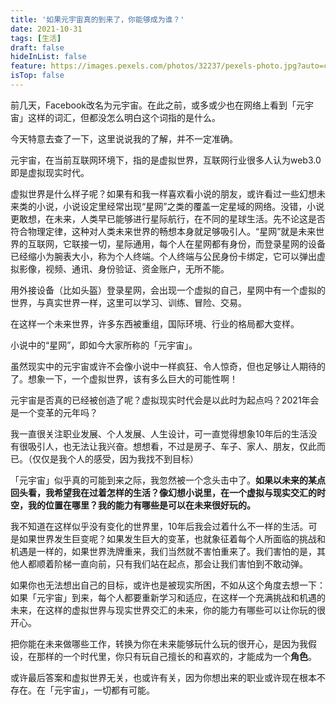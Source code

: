 ```yaml
---
title: '如果元宇宙真的到来了，你能够成为谁？'
date: 2021-10-31
tags: [生活]
draft: false
hideInList: false
feature: https://images.pexels.com/photos/32237/pexels-photo.jpg?auto=compress&cs=tinysrgb&dpr=2&w=500
isTop: false
---
```


前几天，Facebook改名为元宇宙。在此之前，或多或少也在网络上看到「元宇宙」这样的词汇，但都没怎么明白这个词指的是什么。

今天特意去查了一下，这里说说我的了解，并不一定准确。

<!--more-->


元宇宙，在当前互联网环境下，指的是虚拟世界，互联网行业很多人认为web3.0 即是虚拟现实时代。

虚拟世界是什么样子呢？如果有和我一样喜欢看小说的朋友，或许看过一些幻想未来类的小说，小说设定里经常出现“星网”之类的覆盖一定星域的网络。没错，小说更敢想，在未来，人类早已能够进行星际航行，在不同的星球生活。先不论这是否符合物理定律，这种对人类未来世界的畅想本身就足够吸引人。“星网”就是未来世界的互联网，它联接一切，星际通用，每个人在星网都有身份，而登录星网的设备已经缩小为腕表大小，称为个人终端。个人终端与公民身份卡绑定，它可以弹出虚拟影像，视频、通讯、身份验证、资金账户，无所不能。

用外接设备（比如头盔）登录星网，会出现一个虚拟的自己，星网中有一个虚拟的世界，与真实世界一样，这里可以学习、训练、冒险、交易。

在这样一个未来世界，许多东西被重组，国际环境、行业的格局都大变样。

小说中的“星网”，即如今大家所称的「元宇宙」。

虽然现实中的元宇宙或许不会像小说中一样疯狂、令人惊奇，但也足够让人期待的了。想象一下，一个虚拟世界，该有多么巨大的可能性啊！

元宇宙是否真的已经被创造了呢？虚拟现实时代会是以此时为起点吗？2021年会是一个变革的元年吗？

我一直很关注职业发展、个人发展、人生设计，可一直觉得想象10年后的生活没有很吸引人，也无法让我兴奋。想想看，不过是房子、车子、家人、朋友，仅此而已。（仅仅是我个人的感受，因为我找不到目标）

「元宇宙」似乎真的可能到来之际，我忽然被一个念头击中了。**如果以未来的某点回头看，我希望我在过着怎样的生活？像幻想小说里，在一个虚拟与现实交汇的时空，我的位置在哪里？我的能力有哪些是可以在未来很好玩的。**

我不知道在这样似乎没有变化的世界里，10年后我会过着什么不一样的生活。可是如果世界发生巨变呢？如果发生巨大的变革，也就象征着每个人所面临的挑战和机遇是一样的，如果世界洗牌重来，我们当然就不害怕重来了。我们害怕的是，其他人都顺着阶梯一直向前，只有我们站在起点，那会让我们害怕到不敢动弹。

如果你也无法想出自己的目标，或许也是被现实所困，不如从这个角度去想一下：如果「元宇宙」到来，每个人都要重新学习和适应，在这样一个充满挑战和机遇的未来，在这样的虚拟世界与现实世界交汇的未来，你的能力有哪些可以让你玩的很开心。

把你能在未来做哪些工作，转换为你在未来能够玩什么玩的很开心，是因为我假设，在那样的一个时代里，你只有玩自己擅长的和喜欢的，才能成为一个**角色**。

或许最后答案和虚拟世界无关，也或许有关，因为你想出来的职业或许现在根本不存在。在「元宇宙」，一切都有可能。

